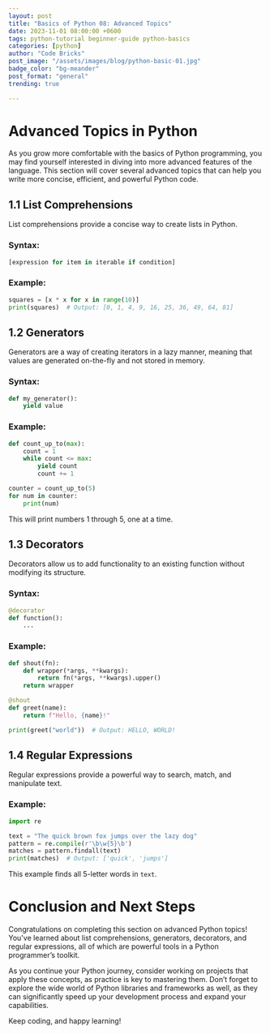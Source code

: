 ```yaml
---
layout: post
title: "Basics of Python 08: Advanced Topics"
date: 2023-11-01 08:00:00 +0600
tags: python-tutorial beginner-guide python-basics
categories: [python]
author: "Code Bricks"
post_image: "/assets/images/blog/python-basic-01.jpg"
badge_color: "bg-meander"
post_format: "general"
trending: true

---
```


# Advanced Topics in Python

As you grow more comfortable with the basics of Python programming, you may find yourself interested in diving into more advanced features of the language. This section will cover several advanced topics that can help you write more concise, efficient, and powerful Python code.

## 1.1 List Comprehensions

List comprehensions provide a concise way to create lists in Python.

### Syntax:

```python
[expression for item in iterable if condition]
```

### Example:

```python
squares = [x * x for x in range(10)]
print(squares)  # Output: [0, 1, 4, 9, 16, 25, 36, 49, 64, 81]
```

## 1.2 Generators

Generators are a way of creating iterators in a lazy manner, meaning that values are generated on-the-fly and not stored in memory.

### Syntax:

```python
def my_generator():
    yield value
```

### Example:

```python
def count_up_to(max):
    count = 1
    while count <= max:
        yield count
        count += 1

counter = count_up_to(5)
for num in counter:
    print(num)
```

This will print numbers 1 through 5, one at a time.

## 1.3 Decorators

Decorators allow us to add functionality to an existing function without modifying its structure.

### Syntax:

```python
@decorator
def function():
    ...
```

### Example:

```python
def shout(fn):
    def wrapper(*args, **kwargs):
        return fn(*args, **kwargs).upper()
    return wrapper

@shout
def greet(name):
    return f"Hello, {name}!"

print(greet("world"))  # Output: HELLO, WORLD!
```

## 1.4 Regular Expressions

Regular expressions provide a powerful way to search, match, and manipulate text.

### Example:

```python
import re

text = "The quick brown fox jumps over the lazy dog"
pattern = re.compile(r'\b\w{5}\b')
matches = pattern.findall(text)
print(matches)  # Output: ['quick', 'jumps']
```

This example finds all 5-letter words in `text`.

# Conclusion and Next Steps

Congratulations on completing this section on advanced Python topics! You've learned about list comprehensions, generators, decorators, and regular expressions, all of which are powerful tools in a Python programmer’s toolkit.

As you continue your Python journey, consider working on projects that apply these concepts, as practice is key to mastering them. Don’t forget to explore the wide world of Python libraries and frameworks as well, as they can significantly speed up your development process and expand your capabilities.

Keep coding, and happy learning!
